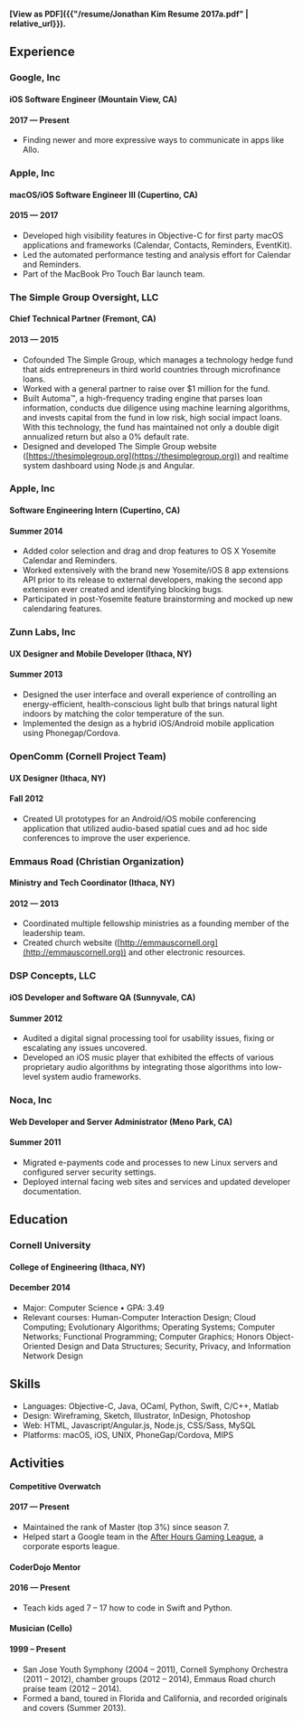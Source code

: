 <!-- Edits to this file should also be done in the PDF and LinkedIn. -->

**[View as PDF]({{"/resume/Jonathan Kim Resume 2017a.pdf" | relative_url}}).**

## Experience

### Google, Inc

<h4 class="float-left">iOS Software Engineer (Mountain View, CA)</h4>
<h4 class="float-right">2017 — Present</h4>
<div class="float-clear"></div>

* Finding newer and more expressive ways to communicate in apps like Allo.

### Apple, Inc

<h4 class="float-left">macOS/iOS Software Engineer III (Cupertino, CA)</h4>
<h4 class="float-right">2015 — 2017</h4>
<div class="float-clear"></div>

* Developed high visibility features in Objective-C for first party macOS applications and frameworks (Calendar, Contacts, Reminders, EventKit).
* Led the automated performance testing and analysis effort for Calendar and Reminders.
* Part of the MacBook Pro Touch Bar launch team.

### The Simple Group Oversight, LLC

<h4 class="float-left">Chief Technical Partner (Fremont, CA)</h4>
<h4 class="float-right">2013 — 2015</h4>
<div class="float-clear"></div>

* Cofounded The Simple Group, which manages a technology hedge fund that aids entrepreneurs in third world countries through microfinance loans.
* Worked with a general partner to raise over $1 million for the fund.
* Built Automa™, a high-frequency trading engine that parses loan information, conducts due diligence using machine learning algorithms, and invests capital from the fund in low risk, high social impact loans. With this technology, the fund has maintained not only a double digit annualized return but also a 0% default rate.
* Designed and developed The Simple Group website ([https://thesimplegroup.org](https://thesimplegroup.org)) and realtime system dashboard using Node.js and Angular.

### Apple, Inc

<h4 class="float-left">Software Engineering Intern (Cupertino, CA)</h4>
<h4 class="float-right">Summer 2014</h4>
<div class="float-clear"></div>

* Added color selection and drag and drop features to OS X Yosemite Calendar and Reminders.
* Worked extensively with the brand new Yosemite/iOS 8 app extensions API prior to its release to external developers, making the second app extension ever created and identifying blocking bugs.
* Participated in post-Yosemite feature brainstorming and mocked up new calendaring features.

### Zunn Labs, Inc

<h4 class="float-left">UX Designer and Mobile Developer (Ithaca, NY)</h4>
<h4 class="float-right">Summer 2013</h4>
<div class="float-clear"></div>

* Designed the user interface and overall experience of controlling an energy-efficient, health-conscious light bulb that brings natural light indoors by matching the color temperature of the sun.
* Implemented the design as a hybrid iOS/Android mobile application using Phonegap/Cordova.

### OpenComm (Cornell Project Team)

<h4 class="float-left">UX Designer (Ithaca, NY)</h4>
<h4 class="float-right">Fall 2012</h4>
<div class="float-clear"></div>

* Created UI prototypes for an Android/iOS mobile conferencing application that utilized audio-based spatial cues and ad hoc side conferences to improve the user experience.

### Emmaus Road (Christian Organization)

<h4 class="float-left">Ministry and Tech Coordinator (Ithaca, NY)</h4>
<h4 class="float-right">2012 — 2013</h4>
<div class="float-clear"></div>

* Coordinated multiple fellowship ministries as a founding member of the leadership team.
* Created church website ([http://emmauscornell.org](http://emmauscornell.org)) and other electronic resources.

### DSP Concepts, LLC

<h4 class="float-left">iOS Developer and Software QA (Sunnyvale, CA)</h4>
<h4 class="float-right">Summer 2012</h4>
<div class="float-clear"></div>

* Audited a digital signal processing tool for usability issues, fixing or escalating any issues uncovered.
* Developed an iOS music player that exhibited the effects of various proprietary audio algorithms by integrating those algorithms into low-level system audio frameworks.

### Noca, Inc

<h4 class="float-left">Web Developer and Server Administrator (Meno Park, CA)</h4>
<h4 class="float-right">Summer 2011</h4>
<div class="float-clear"></div>

* Migrated e-payments code and processes to new Linux servers and configured server security settings.
* Deployed internal facing web sites and services and updated developer documentation.

## Education

### Cornell University

<h4 class="float-left">College of Engineering (Ithaca, NY)</h4>
<h4 class="float-right">December 2014</h4>
<div class="float-clear"></div>

* Major: Computer Science • GPA: 3.49
* Relevant courses: Human-Computer Interaction Design; Cloud Computing; Evolutionary Algorithms; Operating Systems; Computer Networks; Functional Programming; Computer Graphics; Honors Object-Oriented Design and Data Structures; Security, Privacy, and Information Network Design

## Skills

* Languages: Objective-C, Java, OCaml, Python, Swift, C/C++, Matlab
* Design: Wireframing, Sketch, Illustrator, InDesign, Photoshop
* Web: HTML, Javascript/Angular.js, Node.js, CSS/Sass, MySQL
* Platforms: macOS, iOS, UNIX, PhoneGap/Cordova, MIPS

## Activities

<h4 class="float-left">Competitive Overwatch</h4>
<h4 class="float-right">2017 — Present</h4>
<div class="float-clear"></div>

* Maintained the rank of Master (top 3%) since season 7.
* Helped start a Google team in the [After Hours Gaming League](https://www.afterhoursgaming.tv), a corporate esports league.

<h4 class="float-left">CoderDojo Mentor</h4>
<h4 class="float-right">2016 — Present</h4>
<div class="float-clear"></div>

* Teach kids aged 7 – ­17 how to code in Swift and Python.

<h4 class="float-left">Musician (Cello)</h4>
<h4 class="float-right">1999 – Present</h4>
<div class="float-clear"></div>

* San Jose Youth Symphony (2004 – 2011), Cornell Symphony Orchestra (2011 – 2012), chamber groups (2012 – 2014), Emmaus Road church praise team (2012 – 2014).
* Formed a band, toured in Florida and California, and recorded originals and covers (Summer 2013).
